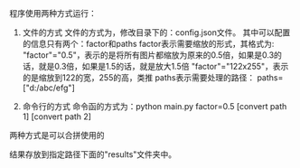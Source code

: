 程序使用两种方式运行：
1. 文件的方式
文件的方式为，修改目录下的：config.json文件。
其中可以配置的信息只有两个：factor和paths
factor表示需要缩放的形式，其格式为:
    "factor"="0.5"，表示的是将所有图片都缩放为原来的0.5倍，如果是0.3的话，就是0.3倍，如果是1.5的话，就是放大1.5倍
    "factor"="122x255"，表示的是缩放到122的宽，255的高，类推
paths表示需要处理的路径：
    paths=["d:/abc/efg"]

2. 命令行的方式
命令函的方式为：python main.py factor=0.5 [convert path 1] [convert path 2]

两种方式是可以合拼使用的

结果存放到指定路径下面的"results"文件夹中。